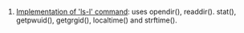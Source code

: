 1) [Implementation of 'ls-l' command](https://github.com/venkat1924/OS-CS235AI/blob/main/exp1/lab_1.c): uses opendir(), readdir(). stat(), getpwuid(), getgrgid(), localtime() and strftime().
